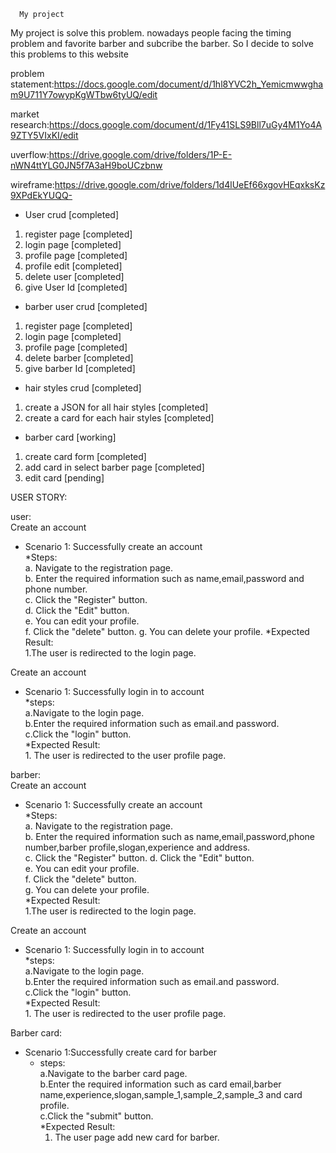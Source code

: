       My project
My project is solve this problem.
nowadays people facing the timing problem and favorite barber and subcribe the barber.
So I decide to solve this problems to this website 

problem statement:https://docs.google.com/document/d/1hl8YVC2h_Yemicmwwgham9U711Y7owypKgWTbw6tyUQ/edit


market research:https://docs.google.com/document/d/1Fy41SLS9Bll7uGy4M1Yo4A9ZTY5VIxKI/edit


uverflow:https://drive.google.com/drive/folders/1P-E-nWN4ttYLG0JN5f7A3aH9boUCzbnw

wireframe:https://drive.google.com/drive/folders/1d4lUeEf66xgovHEqxksKz9XPdEkYUQQ-

* User crud [completed]
1. register page [completed]
2. login page [completed]
3. profile page [completed]
4. profile edit [completed]
5. delete user [completed]
6. give User Id [completed]

* barber user crud [completed]
1. register page [completed]
2. login page [completed]
3. profile page [completed]
4. delete barber [completed]
5. give barber Id [completed]

* hair styles crud [completed]
1. create a JSON for all hair styles [completed]
2. create a card for each hair styles [completed]

* barber card [working]
1. create card form [completed]
2. add card in select barber page [completed]
3. edit card [pending]





USER STORY:   

user:  
Create an account    
* Scenario 1: Successfully create an account  
   *Steps:    
          a. Navigate to the registration page.  
          b. Enter the required information such as name,email,password and phone number.   
          c. Click the "Register" button.  
          d. Click the "Edit" button.  
          e. You can edit your profile.  
          f. Click the "delete" button.
          g. You can delete your profile.
   *Expected Result:   
          1.The user is redirected to the login page.   
          
Create an account   
* Scenario 1: Successfully login in to account   
    *steps:   
      a.Navigate to the login page.   
      b.Enter the required information such as email.and password.   
      c.Click the "login" button.    
    *Expected Result:   
      1. The user is redirected to the user profile page.   

barber:    
Create an account   
* Scenario 1: Successfully create an account   
   *Steps:    
          a. Navigate to the registration page.    
          b. Enter the required information such as name,email,password,phone number,barber profile,slogan,experience and address.    
          c. Click the "Register" button. 
           d. Click the "Edit" button.    
          e. You can edit your profile.    
          f. Click the "delete" button.   
          g. You can delete your profile.   
   *Expected Result:    
          1.The user is redirected to the login page.     
          
Create an account   
* Scenario 1: Successfully login in to account    
    *steps:    
      a.Navigate to the login page.   
      b.Enter the required information such as email.and password.    
      c.Click the "login" button.   
    *Expected Result:   
      1. The user is redirected to the user profile page.    
      
Barber card:    
* Scenario 1:Successfully create card for barber    
   * steps:    
      a.Navigate to the barber card page.   
      b.Enter the required information such as  card email,barber name,experience,slogan,sample_1,sample_2,sample_3 and card profile.   
      c.Click the "submit" button.    
   *Expected Result:    
      1. The user page add new card for barber.    

